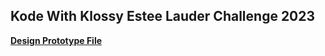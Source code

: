 
## Kode With Klossy Estee Lauder Challenge 2023


**[Design Prototype File](https://www.figma.com/design/xqoy7phh3Vbq3BXwyNxhGb/Estee-Lauder-2024-Challenge-Design?node-id=0-1&p=f)**
